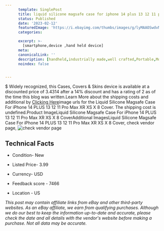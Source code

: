 ```yaml
---
      template: SinglePost
      title: liquid silicone magsafe case for iphone 14 plus 13 12 11 pro max xr xs x 8 cover
      status: Published
      date: '2023-02-12'
      featuredImage: 'https://i.ebayimg.com/thumbs/images/g/lyMAAOSwdvNjW37A/s-l225.jpg'
      categories: 

      excerpt: >-
        [smartphone,device ,hand held device]
      meta:
      canonicalLink: ''
      description: [handheld,industrially made,well crafted,Portable,Mobile,Compact,Convenient,Lightweight,Maneuverable,Man-portable,Miniature,Carriable,Hand-held,Light,Holdable,Transportable,Mobile device,Pocket-sized,On-the-go,Wireless,Cordless,Compact size,Convenient size, smartphone,device ,hand held device]
      noindex: false

        
---
```

$
    Widely recognized, this Cases, Covers & Skins device is available at a discounted price of 3.4314 after a 14% discount and has a rating of 2 as of the time this blog was written.Learn More about the shipping costs and additional by [Clicking Here](https://www.ebay.com/itm/403971325318?hash=item5e0e913d86%3Ag%3AlyMAAOSwdvNjW37A&mkevt=1&mkcid=1&mkrid=711-53200-19255-0&campid=%253CePNCampaignId%253E&customid=%253CreferenceId%253E&toolid=10049)image urls for the Liquid Silicone Magsafe Case For iPhone 14 PLUS 13 12 11 Pro Max XR XS X 8 Cover. The shipping cost is undefined.Product ImageLiquid Silicone Magsafe Case For iPhone 14 PLUS 13 12 11 Pro Max XR XS X 8 CoverAdditional ImagesLiquid Silicone Magsafe Case For iPhone 14 PLUS 13 12 11 Pro Max XR XS X 8 Cover, check vendor page, ![check vendor page](https://origin-galleryplus.ebayimg.com/ws/web/403971325318_2_0_1/225x225.jpg,https://origin-galleryplus.ebayimg.com/ws/web/403971325318_3_0_1/225x225.jpg,https://origin-galleryplus.ebayimg.com/ws/web/403971325318_4_0_1/225x225.jpg,https://origin-galleryplus.ebayimg.com/ws/web/403971325318_5_0_1/225x225.jpg,https://origin-galleryplus.ebayimg.com/ws/web/403971325318_6_0_1/225x225.jpg,https://origin-galleryplus.ebayimg.com/ws/web/403971325318_7_0_1/225x225.jpg,https://origin-galleryplus.ebayimg.com/ws/web/403971325318_8_0_1/225x225.jpg,https://origin-galleryplus.ebayimg.com/ws/web/403971325318_9_0_1/225x225.jpg,https://origin-galleryplus.ebayimg.com/ws/web/403971325318_10_0_1/225x225.jpg,https://origin-galleryplus.ebayimg.com/ws/web/403971325318_11_0_1/225x225.jpg,https://origin-galleryplus.ebayimg.com/ws/web/403971325318_12_0_1/225x225.jpg)
    
    

 ## Technical Facts 



     
      

 - Condition- New 


      

 - Listed Price- 3.99 


      

 - Currency- USD 


      

 - Feedback score - 7466 


      

 - Location - US 


      
      

 *_This post may contain affiliate links from eBay and other third-party websites. As an eBay affiliate, we earn from qualifying purchases. Although we do our best to keep the information up-to-date and accurate, please check the date and all details with the vendor's website before making a purchase. Not all data may be accurate._*



    
    
    
    
    